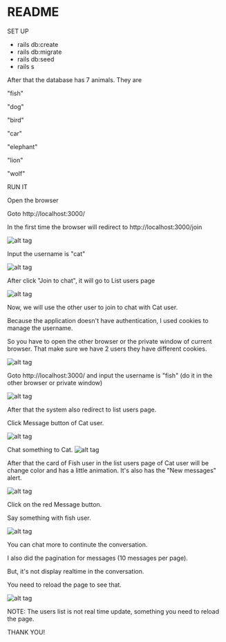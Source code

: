 # README

SET UP

* rails db:create
* rails db:migrate
* rails db:seed
* rails s

After that the database has 7 animals. They are

"fish"

"dog"

"bird"

"car"

"elephant"

"lion"

"wolf"



RUN IT

Open the browser

Goto http://localhost:3000/

In the first time the browser will redirect to http://localhost:3000/join

![alt tag](https://github.com/thonguyen1302/simple_chat_application/blob/documents/docs/join_form.png "join_form.png")


Input the username is "cat"

![alt tag](https://github.com/thonguyen1302/simple_chat_application/blob/documents/docs/cat_username.png "cat_username.png")


After click "Join to chat", it will go to List users page

![alt tag](https://github.com/thonguyen1302/simple_chat_application/blob/documents/docs/list_users.png "list_users.png")


Now, we will use the other user to join to chat with Cat user.

Because the application doesn't have authentication, I used cookies to manage the username.

So you have to open the other browser or the private window of current browser. That make sure we have 2 users they have different cookies.

![alt tag](https://github.com/thonguyen1302/simple_chat_application/blob/documents/docs/private_window.png "private_window.png")

Goto http://localhost:3000/ and input the username is "fish" (do it in the other browser or private window)

![alt tag](https://github.com/thonguyen1302/simple_chat_application/blob/documents/docs/fish_username.png "fish_username.png")

After that the system also redirect to list users page.


Click Message button of Cat user.

![alt tag](https://github.com/thonguyen1302/simple_chat_application/blob/documents/docs/select_cat.png "select_cat.png")


Chat something to Cat.
![alt tag](https://github.com/thonguyen1302/simple_chat_application/blob/documents/docs/fish_start_chat.png "fish_start_chat.png")

After that the card of Fish user in the list users page of Cat user will be change color and has a little animation. It's also has the "New messages" alert.

![alt tag](https://github.com/thonguyen1302/simple_chat_application/blob/documents/docs/new_messages.png "new_messages.png")


Click on the red Message button.

Say something with fish user.

![alt tag](https://github.com/thonguyen1302/simple_chat_application/blob/documents/docs/cat_answer.png "cat_answer.png")

You can chat more to continute the conversation.


I also did the pagination for messages (10 messages per page).

But, it's not display realtime in the conversation.

You need to reload the page to see that.

![alt tag](https://github.com/thonguyen1302/simple_chat_application/blob/documents/docs/load_more.png "load_more.png")


NOTE: The users list is not real time update, something you need to reload the page. 

THANK YOU!
